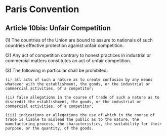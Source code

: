 # Paris Convention

## Article 10bis: Unfair Competition

(1) The countries of the Union are bound to assure to nationals of such countries effective protection against unfair competition.

(2) Any act of competition contrary to honest practices in industrial or commercial matters constitutes an act of unfair competition.

(3) The following in particular shall be prohibited:

    (i) all acts of such a nature as to create confusion by any means whatever with the establishment, the goods, or the industrial or commercial activities, of a competitor;

    (ii) false allegations in the course of trade of such a nature as to discredit the establishment, the goods, or the industrial or commercial activities, of a competitor;

    (iii) indications or allegations the use of which in the course of trade is liable to mislead the public as to the nature, the manufacturing process, the characteristics, the suitability for their purpose, or the quantity, of the goods.
    